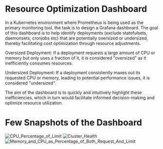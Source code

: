 # Resource Optimization Dashboard

In a Kubernetes environment where Prometheus is being used as the primary monitoring tool, the task is to design a Grafana 
dashboard. The goal of this dashboard is to help identify deployments (exclude statefulsets, daemonsets, cronjobs etc) that 
are potentially oversized or undersized, thereby facilitating cost optimization through resource adjustments.

Oversized Deployment: If a deployment requests a large amount of CPU or memory but only uses a fraction of it, it is 
considered "oversized" as it inefficiently consumes resources. 

Undersized Deployment: If a deployment consistently maxes out its requested CPU or memory, leading to potential performance 
issues, it is considered "undersized". 

The aim of the dashboard is to quickly and intuitively highlight 
these inefficiencies, which in turn would facilitate informed decision-making and optimize resource utilization.


# Few Snapshots of the Dashboard
![CPU_Percentage_of_Limit](https://github.com/vect-0r/Resource-Optimization-Dashboard/assets/56092166/6bf150ff-2c0a-4ff3-896f-45bb57b37bfc)
![Cluster_Health](https://github.com/vect-0r/Resource-Optimization-Dashboard/assets/56092166/80d74589-5026-414b-9ce7-7d2714f92fcd)
![Memory_and_CPU_as_Percentage_of_Both_Request_And_Limit](https://github.com/vect-0r/Resource-Optimization-Dashboard/assets/56092166/cf44fa5a-ed0c-4ee4-be20-f16dfbd49c48)
